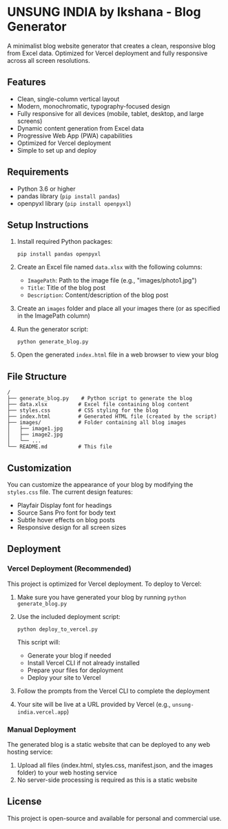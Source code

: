 # UNSUNG INDIA by Ikshana - Blog Generator

A minimalist blog website generator that creates a clean, responsive blog from Excel data. Optimized for Vercel deployment and fully responsive across all screen resolutions.

## Features

- Clean, single-column vertical layout
- Modern, monochromatic, typography-focused design
- Fully responsive for all devices (mobile, tablet, desktop, and large screens)
- Dynamic content generation from Excel data
- Progressive Web App (PWA) capabilities
- Optimized for Vercel deployment
- Simple to set up and deploy

## Requirements

- Python 3.6 or higher
- pandas library (`pip install pandas`)
- openpyxl library (`pip install openpyxl`)

## Setup Instructions

1. Install required Python packages:
   ```
   pip install pandas openpyxl
   ```

2. Create an Excel file named `data.xlsx` with the following columns:
   - `ImagePath`: Path to the image file (e.g., "images/photo1.jpg")
   - `Title`: Title of the blog post
   - `Description`: Content/description of the blog post

3. Create an `images` folder and place all your images there (or as specified in the ImagePath column)

4. Run the generator script:
   ```
   python generate_blog.py
   ```

5. Open the generated `index.html` file in a web browser to view your blog

## File Structure

```
/
├── generate_blog.py    # Python script to generate the blog
├── data.xlsx          # Excel file containing blog content
├── styles.css         # CSS styling for the blog
├── index.html         # Generated HTML file (created by the script)
├── images/            # Folder containing all blog images
│   ├── image1.jpg
│   ├── image2.jpg
│   └── ...
└── README.md          # This file
```

## Customization

You can customize the appearance of your blog by modifying the `styles.css` file. The current design features:

- Playfair Display font for headings
- Source Sans Pro font for body text
- Subtle hover effects on blog posts
- Responsive design for all screen sizes

## Deployment

### Vercel Deployment (Recommended)

This project is optimized for Vercel deployment. To deploy to Vercel:

1. Make sure you have generated your blog by running `python generate_blog.py`
2. Use the included deployment script:
   ```
   python deploy_to_vercel.py
   ```
   This script will:
   - Generate your blog if needed
   - Install Vercel CLI if not already installed
   - Prepare your files for deployment
   - Deploy your site to Vercel

3. Follow the prompts from the Vercel CLI to complete the deployment
4. Your site will be live at a URL provided by Vercel (e.g., `unsung-india.vercel.app`)

### Manual Deployment

The generated blog is a static website that can be deployed to any web hosting service:

1. Upload all files (index.html, styles.css, manifest.json, and the images folder) to your web hosting service
2. No server-side processing is required as this is a static website

## License

This project is open-source and available for personal and commercial use.